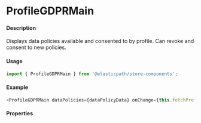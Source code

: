 # ProfileGDPRMain

#### Description

Displays data policies available and consented to by profile. Can revoke and consent to new policies.

#### Usage

```js
import { ProfileGDPRMain } from '@elasticpath/store-components';
```

#### Example

```js
<ProfileGDPRMain dataPolicies={dataPolicyData} onChange={this.fetchProfileData} />
```

#### Properties

<!-- PROPS -->

